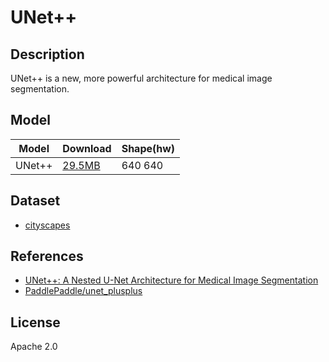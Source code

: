 <!--- SPDX-License-Identifier: Apache-2.0 -->

# UNet++

## Description

UNet++ is a new, more powerful architecture for medical image segmentation.

## Model

| Model            | Download                               | Shape(hw) |
| ---------------- |:-------------------------------------- |:--------- |
| UNet++           | [29.5MB](unet_plusplus_cityscapes.zip) | 640 640   |

## Dataset

* [cityscapes](https://www.cityscapes-dataset.com/)

## References

* [UNet++: A Nested U-Net Architecture for Medical Image Segmentation](https://arxiv.org/abs/1807.10165)
* [PaddlePaddle/unet_plusplus](https://github.com/PaddlePaddle/PaddleSeg/tree/release/2.6/configs/unet_plusplus)

## License

Apache 2.0
